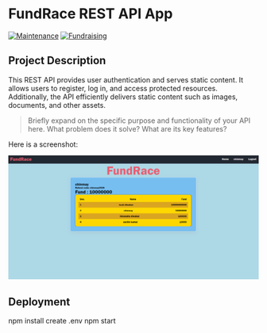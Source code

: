 # FundRace REST API App

[![Maintenance](https://img.shields.io/badge/Maintained%3F-yes-green.svg)](https://github.com/your-username/your-repo/graphs/commit-activity)
[![Fundraising](https://img.shields.io/badge/Fundraising-Active-brightgreen)](https://example.com/fundraising)

## Project Description

This REST API provides user authentication and serves static content. It allows users to register, log in, and access protected resources. Additionally, the API efficiently delivers static content such as images, documents, and other assets.

> Briefly expand on the specific purpose and functionality of your API here. What problem does it solve? What are its key features?


Here is a screenshot:

![App Screenshot](public/screenshort/Screenshot1.png)

## Deployment
npm install
create .env
npm start
